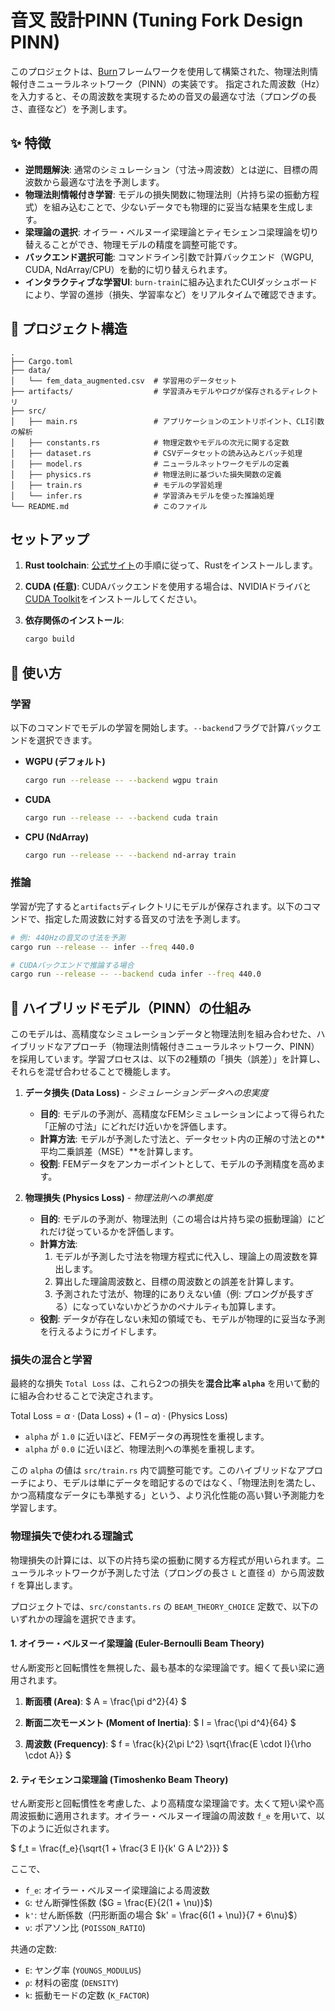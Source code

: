 # 音叉 設計PINN (Tuning Fork Design PINN)

このプロジェクトは、[Burn](https://burn.dev/)フレームワークを使用して構築された、物理法則情報付きニューラルネットワーク（PINN）の実装です。
指定された周波数（Hz）を入力すると、その周波数を実現するための音叉の最適な寸法（プロングの長さ、直径など）を予測します。

## ✨ 特徴

- **逆問題解決**: 通常のシミュレーション（寸法→周波数）とは逆に、目標の周波数から最適な寸法を予測します。
- **物理法則情報付き学習**: モデルの損失関数に物理法則（片持ち梁の振動方程式）を組み込むことで、少ないデータでも物理的に妥当な結果を生成します。
- **梁理論の選択**: オイラー・ベルヌーイ梁理論とティモシェンコ梁理論を切り替えることができ、物理モデルの精度を調整可能です。
- **バックエンド選択可能**: コマンドライン引数で計算バックエンド（WGPU, CUDA, NdArray/CPU）を動的に切り替えられます。
- **インタラクティブな学習UI**: `burn-train`に組み込まれたCUIダッシュボードにより、学習の進捗（損失、学習率など）をリアルタイムで確認できます。

## 📂 プロジェクト構造

```
.
├── Cargo.toml
├── data/
│   └── fem_data_augmented.csv  # 学習用のデータセット
├── artifacts/                  # 学習済みモデルやログが保存されるディレクトリ
├── src/
│   ├── main.rs                 # アプリケーションのエントリポイント、CLI引数の解析
│   ├── constants.rs            # 物理定数やモデルの次元に関する定数
│   ├── dataset.rs              # CSVデータセットの読み込みとバッチ処理
│   ├── model.rs                # ニューラルネットワークモデルの定義
│   ├── physics.rs              # 物理法則に基づいた損失関数の定義
│   ├── train.rs                # モデルの学習処理
│   └── infer.rs                # 学習済みモデルを使った推論処理
└── README.md                   # このファイル
```

## セットアップ

1. **Rust toolchain**: [公式サイト](https://www.rust-lang.org/tools/install)の手順に従って、Rustをインストールします。
2. **CUDA (任意)**: CUDAバックエンドを使用する場合は、NVIDIAドライバと[CUDA Toolkit](https://developer.nvidia.com/cuda-toolkit)をインストールしてください。
3. **依存関係のインストール**:

    ```bash
    cargo build
    ```

## 🚀 使い方

### 学習

以下のコマンドでモデルの学習を開始します。`--backend`フラグで計算バックエンドを選択できます。

- **WGPU (デフォルト)**

  ```bash
  cargo run --release -- --backend wgpu train
  ```

- **CUDA**

  ```bash
  cargo run --release -- --backend cuda train
  ```

- **CPU (NdArray)**

  ```bash
  cargo run --release -- --backend nd-array train
  ```

### 推論

学習が完了すると`artifacts`ディレクトリにモデルが保存されます。以下のコマンドで、指定した周波数に対する音叉の寸法を予測します。

```bash
# 例: 440Hzの音叉の寸法を予測
cargo run --release -- infer --freq 440.0

# CUDAバックエンドで推論する場合
cargo run --release -- --backend cuda infer --freq 440.0

```

## 🧠 ハイブリッドモデル（PINN）の仕組み

このモデルは、高精度なシミュレーションデータと物理法則を組み合わせた、ハイブリッドなアプローチ（物理法則情報付きニューラルネットワーク、PINN）を採用しています。学習プロセスは、以下の2種類の「損失（誤差）」を計算し、それらを混ぜ合わせることで機能します。

1.  **データ損失 (Data Loss)** - *シミュレーションデータへの忠実度*
    -   **目的**: モデルの予測が、高精度なFEMシミュレーションによって得られた「正解の寸法」にどれだけ近いかを評価します。
    -   **計算方法**: モデルが予測した寸法と、データセット内の正解の寸法との**平均二乗誤差（MSE）**を計算します。
    -   **役割**: FEMデータをアンカーポイントとして、モデルの予測精度を高めます。

2.  **物理損失 (Physics Loss)** - *物理法則への準拠度*
    -   **目的**: モデルの予測が、物理法則（この場合は片持ち梁の振動理論）にどれだけ従っているかを評価します。
    -   **計算方法**: 
        1.  モデルが予測した寸法を物理方程式に代入し、理論上の周波数を算出します。
        2.  算出した理論周波数と、目標の周波数との誤差を計算します。
        3.  予測された寸法が、物理的にありえない値（例: プロングが長すぎる）になっていないかどうかのペナルティも加算します。
    -   **役割**: データが存在しない未知の領域でも、モデルが物理的に妥当な予測を行えるようにガイドします。

### 損失の混合と学習

最終的な損失 `Total Loss` は、これら2つの損失を**混合比率 `alpha`** を用いて動的に組み合わせることで決定されます。

$`
\text{Total Loss} = \alpha \cdot (\text{Data Loss}) + (1 - \alpha) \cdot (\text{Physics Loss})
`$

-   `alpha` が `1.0` に近いほど、FEMデータの再現性を重視します。
-   `alpha` が `0.0` に近いほど、物理法則への準拠を重視します。

この `alpha` の値は `src/train.rs` 内で調整可能です。このハイブリッドなアプローチにより、モデルは単にデータを暗記するのではなく、「物理法則を満たし、かつ高精度なデータにも準拠する」という、より汎化性能の高い賢い予測能力を学習します。

### 物理損失で使われる理論式

物理損失の計算には、以下の片持ち梁の振動に関する方程式が用いられます。ニューラルネットワークが予測した寸法（プロングの長さ `L` と直径 `d`）から周波数 `f` を算出します。

プロジェクトでは、`src/constants.rs` の `BEAM_THEORY_CHOICE` 定数で、以下のいずれかの理論を選択できます。

#### 1. オイラー・ベルヌーイ梁理論 (Euler-Bernoulli Beam Theory)

せん断変形と回転慣性を無視した、最も基本的な梁理論です。細くて長い梁に適用されます。

1.  **断面積 (Area)**:
  $`
  A = \frac{\pi d^2}{4}
  `$

2.  **断面二次モーメント (Moment of Inertia)**:
  $`
  I = \frac{\pi d^4}{64}
  `$

3.  **周波数 (Frequency)**:
  $`
  f = \frac{k}{2\pi L^2} \sqrt{\frac{E \cdot I}{\rho \cdot A}}
  `$

#### 2. ティモシェンコ梁理論 (Timoshenko Beam Theory)

せん断変形と回転慣性を考慮した、より高精度な梁理論です。太くて短い梁や高周波振動に適用されます。オイラー・ベルヌーイ理論の周波数 `f_e` を用いて、以下のように近似されます。

  $`
  f_t = \frac{f_e}{\sqrt{1 + \frac{3 E I}{k' G A L^2}}}
  `$

ここで、
-   `f_e`: オイラー・ベルヌーイ梁理論による周波数
-   `G`: せん断弾性係数 ($`G = \frac{E}{2(1 + \nu)}`$)
-   `k'`: せん断係数（円形断面の場合 $`k' = \frac{6(1 + \nu)}{7 + 6\nu}`$）
-   `ν`: ポアソン比 (`POISSON_RATIO`)

共通の定数:
-   `E`: ヤング率 (`YOUNGS_MODULUS`)
-   `ρ`: 材料の密度 (`DENSITY`)
-   `k`: 振動モードの定数 (`K_FACTOR`)
